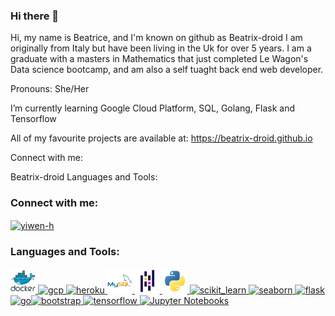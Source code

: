 ### Hi there 👋
Hi, my name is Beatrice, and I'm known on github as Beatrix-droid
I am originally from Italy but have been living in the Uk for over 5 years.
I am a graduate with a masters in Mathematics that just completed Le Wagon's Data science bootcamp, and am also a self tuaght back end
web developer.

Pronouns: She/Her

I’m currently learning Google Cloud Platform, SQL, Golang, Flask and Tensorflow

All of my favourite projects are available at: https://beatrix-droid.github.io


Connect with me:

Beatrix-droid
Languages and Tools:

<h3 align="left">Connect with me:</h3>
<p align="left">

<a href="https://www.linkedin.com/in/beatrice-federici-0b89431a3/" target="blank"><img align="center" src="https://raw.githubusercontent.com/rahuldkjain/github-profile-readme-generator/master/src/images/icons/Social/linked-in-alt.svg" alt="yiwen-h" height="30" width="40" /></a>
</p>

<h3 align="left">Languages and Tools:</h3>
<p align="left"> <a href="https://www.docker.com/" target="_blank" rel="noreferrer"> <img src="https://raw.githubusercontent.com/devicons/devicon/master/icons/docker/docker-original-wordmark.svg" alt="docker" width="40" height="40"/> </a> <a href="https://cloud.google.com" target="_blank" rel="noreferrer"> <img src="https://www.vectorlogo.zone/logos/google_cloud/google_cloud-icon.svg" alt="gcp" width="40" height="40"/> </a> <a href="https://heroku.com" target="_blank" rel="noreferrer"> <img src="https://www.vectorlogo.zone/logos/heroku/heroku-icon.svg" alt="heroku" width="40" height="40"/> </a> <a href="https://www.mysql.com/" target="_blank" rel="noreferrer"> <img src="https://raw.githubusercontent.com/devicons/devicon/master/icons/mysql/mysql-original-wordmark.svg" alt="mysql" width="40" height="40"/> </a> <a href="https://pandas.pydata.org/" target="_blank" rel="noreferrer"> <img src="https://raw.githubusercontent.com/devicons/devicon/2ae2a900d2f041da66e950e4d48052658d850630/icons/pandas/pandas-original.svg" alt="pandas" width="40" height="40"/> </a> <a href="https://www.python.org" target="_blank" rel="noreferrer"> <img src="https://raw.githubusercontent.com/devicons/devicon/master/icons/python/python-original.svg" alt="python" width="40" height="40"/> </a> <a href="https://scikit-learn.org/" target="_blank" rel="noreferrer"> <img src="https://upload.wikimedia.org/wikipedia/commons/0/05/Scikit_learn_logo_small.svg" alt="scikit_learn" width="40" height="40"/> </a> <a href="https://seaborn.pydata.org/" target="_blank" rel="noreferrer"> <img src="https://seaborn.pydata.org/_images/logo-mark-lightbg.svg" alt="seaborn" width="40" height="40"/> </a><a href="https://flask.palletsprojects.com/en/2.0.x/" target="_blank"><img src="https://cdn.freebiesupply.com/logos/large/2x/flask-logo-png-transparent.png" alt="flask" width="40" height="40"/></a><a href="https://go.dev/" target="_blank"><img src="https://www.ntrrg.dev/es/blog/go-golang/images/go.png" alt="go" width="40" height="40"/></a><a href="https://getbootstrap.com/docs/5.1/getting-started/introduction/" target="_blank"><img src="https://pluspng.com/img-png/bootstrap-png-bootstrap-512.png" alt="bootstrap" width="40" height="40"/></a><a href="https://www.tensorflow.org" target="_blank" rel="noreferrer"> <img src="https://www.vectorlogo.zone/logos/tensorflow/tensorflow-icon.svg" alt="tensorflow" width="40" height="40"/> </a>
<a href="https://jupyter.org/" target="_blank" rel="noreferrer"> <img src="https://miro.medium.com/max/346/0*I3hkRieQ6B3qwwhy." alt="Jupyter Notebooks" width="40" height="40"/> </a>
</p>
